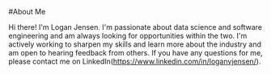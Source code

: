 #About Me

Hi there! I'm Logan Jensen. I'm passionate about data science and software engineering and am always looking for opportunities within the two. I'm actively working to sharpen my skills and learn more about the industry and  am open to hearing feedback from others. If you have any questions for me, please contact me on LinkedIn(https://www.linkedin.com/in/loganvjensen/).
